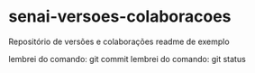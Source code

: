 # senai-versoes-colaboracoes
Repositório de versões e colaborações
readme de exemplo


lembrei do comando: git commit
lembrei do comando: git status
